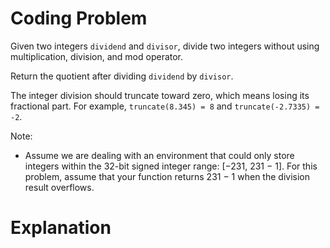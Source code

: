# Coding Problem

Given two integers `dividend` and `divisor`, divide two integers without using multiplication, division, and mod operator.

Return the quotient after dividing `dividend` by `divisor`.

The integer division should truncate toward zero, which means losing its fractional part. For example, `truncate(8.345) = 8` and `truncate(-2.7335) = -2`.

Note:

- Assume we are dealing with an environment that could only store integers within the 32-bit signed     integer range: [−231,  231 − 1]. For this problem, assume that your function returns 231 − 1 when the division result overflows.

# Explanation


